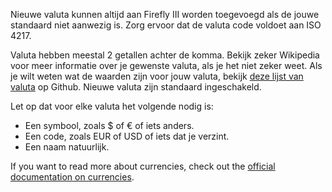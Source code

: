 Nieuwe valuta kunnen altijd aan Firefly III worden toegevoegd als de jouwe standaard niet aanwezig is. Zorg ervoor dat de valuta code voldoet aan ISO 4217.

Valuta hebben meestal 2 getallen achter de komma. Bekijk zeker Wikipedia voor meer informatie over je gewenste valuta, als je het niet zeker weet. Als je wilt weten wat de waarden zijn voor jouw valuta, bekijk [deze lijst van valuta](https://github.com/xsolla/currency-format/blob/master/currency-format.json) op Github. Nieuwe valuta zijn standaard ingeschakeld.

Let op dat voor elke valuta het volgende nodig is:

- Een symbool, zoals $ of € of iets anders.
- Een code, zoals EUR of USD of iets dat je verzint.
- Een naam natuurlijk.

If you want to read more about currencies, check out the [official documentation on currencies](https://docs.firefly-iii.org/concepts/currencies).